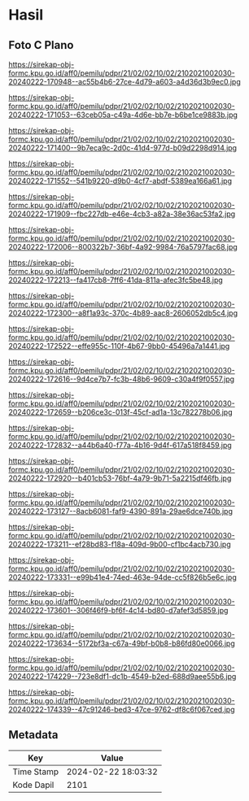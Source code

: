 # Hasil

## Foto C Plano

https://sirekap-obj-formc.kpu.go.id/aff0/pemilu/pdpr/21/02/02/10/02/2102021002030-20240222-170948--ac55b4b6-27ce-4d79-a603-a4d36d3b9ec0.jpg

https://sirekap-obj-formc.kpu.go.id/aff0/pemilu/pdpr/21/02/02/10/02/2102021002030-20240222-171053--63ceb05a-c49a-4d6e-bb7e-b6be1ce9883b.jpg

https://sirekap-obj-formc.kpu.go.id/aff0/pemilu/pdpr/21/02/02/10/02/2102021002030-20240222-171400--9b7eca9c-2d0c-41d4-977d-b09d2298d914.jpg

https://sirekap-obj-formc.kpu.go.id/aff0/pemilu/pdpr/21/02/02/10/02/2102021002030-20240222-171552--541b9220-d9b0-4cf7-abdf-5389ea166a61.jpg

https://sirekap-obj-formc.kpu.go.id/aff0/pemilu/pdpr/21/02/02/10/02/2102021002030-20240222-171909--fbc227db-e46e-4cb3-a82a-38e36ac53fa2.jpg

https://sirekap-obj-formc.kpu.go.id/aff0/pemilu/pdpr/21/02/02/10/02/2102021002030-20240222-172006--800322b7-36bf-4a92-9984-76a5797fac68.jpg

https://sirekap-obj-formc.kpu.go.id/aff0/pemilu/pdpr/21/02/02/10/02/2102021002030-20240222-172213--fa417cb8-7ff6-41da-811a-afec3fc5be48.jpg

https://sirekap-obj-formc.kpu.go.id/aff0/pemilu/pdpr/21/02/02/10/02/2102021002030-20240222-172300--a8f1a93c-370c-4b89-aac8-2606052db5c4.jpg

https://sirekap-obj-formc.kpu.go.id/aff0/pemilu/pdpr/21/02/02/10/02/2102021002030-20240222-172522--effe955c-110f-4b67-9bb0-45496a7a1441.jpg

https://sirekap-obj-formc.kpu.go.id/aff0/pemilu/pdpr/21/02/02/10/02/2102021002030-20240222-172616--9d4ce7b7-fc3b-48b6-9609-c30a4f9f0557.jpg

https://sirekap-obj-formc.kpu.go.id/aff0/pemilu/pdpr/21/02/02/10/02/2102021002030-20240222-172659--b206ce3c-013f-45cf-ad1a-13c782278b06.jpg

https://sirekap-obj-formc.kpu.go.id/aff0/pemilu/pdpr/21/02/02/10/02/2102021002030-20240222-172832--a44b6a40-f77a-4b16-9d4f-617a518f8459.jpg

https://sirekap-obj-formc.kpu.go.id/aff0/pemilu/pdpr/21/02/02/10/02/2102021002030-20240222-172920--b401cb53-76bf-4a79-9b71-5a2215df46fb.jpg

https://sirekap-obj-formc.kpu.go.id/aff0/pemilu/pdpr/21/02/02/10/02/2102021002030-20240222-173127--8acb6081-faf9-4390-891a-29ae6dce740b.jpg

https://sirekap-obj-formc.kpu.go.id/aff0/pemilu/pdpr/21/02/02/10/02/2102021002030-20240222-173211--ef28bd83-f18a-409d-9b00-cf1bc4acb730.jpg

https://sirekap-obj-formc.kpu.go.id/aff0/pemilu/pdpr/21/02/02/10/02/2102021002030-20240222-173331--e99b41e4-74ed-463e-94de-cc5f826b5e6c.jpg

https://sirekap-obj-formc.kpu.go.id/aff0/pemilu/pdpr/21/02/02/10/02/2102021002030-20240222-173601--306f46f9-bf6f-4c14-bd80-d7afef3d5859.jpg

https://sirekap-obj-formc.kpu.go.id/aff0/pemilu/pdpr/21/02/02/10/02/2102021002030-20240222-173634--5172bf3a-c67a-49bf-b0b8-b86fd80e0066.jpg

https://sirekap-obj-formc.kpu.go.id/aff0/pemilu/pdpr/21/02/02/10/02/2102021002030-20240222-174229--723e8df1-dc1b-4549-b2ed-688d9aee55b6.jpg

https://sirekap-obj-formc.kpu.go.id/aff0/pemilu/pdpr/21/02/02/10/02/2102021002030-20240222-174339--47c91246-bed3-47ce-9762-df8c6f067ced.jpg


## Metadata

| Key        | Value               |
| ---------- | ------------------- |
| Time Stamp | 2024-02-22 18:03:32 |
| Kode Dapil | 2101                |



